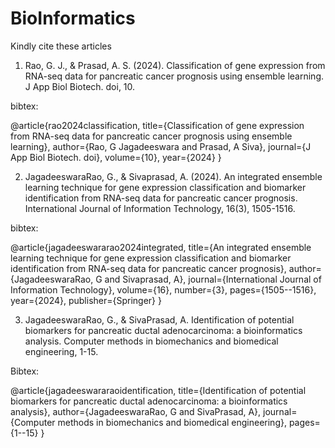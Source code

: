 # BioInformatics

Kindly  cite these articles 
1. Rao, G. J., & Prasad, A. S. (2024). Classification of gene expression from RNA-seq data for pancreatic cancer prognosis using ensemble learning. J App Biol Biotech. doi, 10.

bibtex:

@article{rao2024classification,
  title={Classification of gene expression from RNA-seq data for pancreatic cancer prognosis using ensemble learning},
  author={Rao, G Jagadeeswara and Prasad, A Siva},
  journal={J App Biol Biotech. doi},
  volume={10},
  year={2024}
}

2. JagadeeswaraRao, G., & Sivaprasad, A. (2024). An integrated ensemble learning technique for gene expression classification and biomarker identification from RNA-seq data for pancreatic cancer prognosis. International Journal of Information Technology, 16(3), 1505-1516.

bibtex:

@article{jagadeeswararao2024integrated,
  title={An integrated ensemble learning technique for gene expression classification and biomarker identification from RNA-seq data for pancreatic cancer prognosis},
  author={JagadeeswaraRao, G and Sivaprasad, A},
  journal={International Journal of Information Technology},
  volume={16},
  number={3},
  pages={1505--1516},
  year={2024},
  publisher={Springer}
}


3. JagadeeswaraRao, G., & SivaPrasad, A. Identification of potential biomarkers for pancreatic ductal adenocarcinoma: a bioinformatics analysis. Computer methods in biomechanics and biomedical engineering, 1-15.

Bibtex:

@article{jagadeeswararaoidentification,
  title={Identification of potential biomarkers for pancreatic ductal adenocarcinoma: a bioinformatics analysis},
  author={JagadeeswaraRao, G and SivaPrasad, A},
  journal={Computer methods in biomechanics and biomedical engineering},
  pages={1--15}
} 
